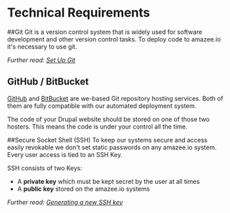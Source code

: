# Technical Requirements

##Git
Git is a version control system that is widely used for software development and other version control tasks. To deploy code to amazee.io it's necessary to use git.

*Further read: [Set Up Git](https://help.github.com/articles/set-up-git/)*
## GitHub / BitBucket

[GitHub](http://github.com) and [BitBucket](http://bitbucket.org) are we-based Git repository hosting services. Both of them are fully compatible with our automated deployment system.

The code of your Drupal website should be stored on one of those two hosters. This means the code is under your control all the time.


##Secure Socket Shell (SSH)
To keep our systems secure and access easily revokable we don't set static passwords on any amazee.io system. Every user access is tied to an SSH Key. 

SSH consists of two Keys:

- A **private key** which must be kept secret by the user at all times
- A **public key** stored on the amazee.io systems

*Further read: [Generating a new SSH key](https://help.github.com/articles/generating-a-new-ssh-key-and-adding-it-to-the-ssh-agent/)*


